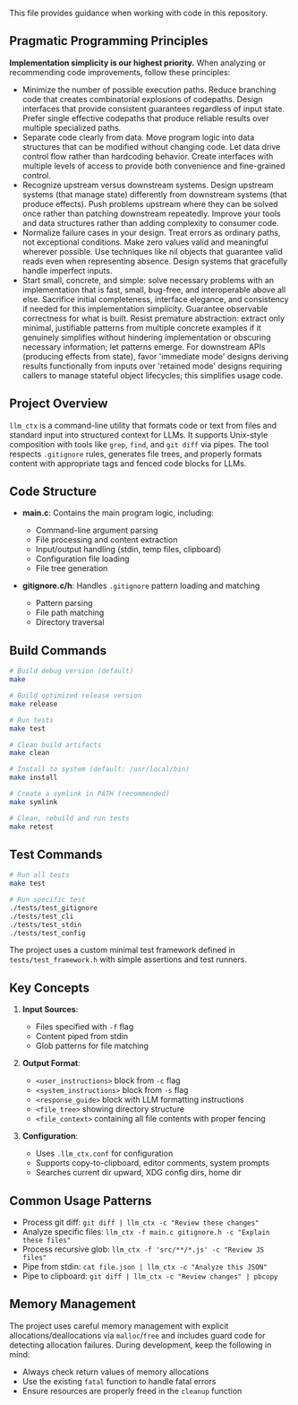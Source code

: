 This file provides guidance when working with code in this repository.

## Pragmatic Programming Principles
**Implementation simplicity is our highest priority.** When analyzing or recommending code improvements, follow these principles:
- Minimize the number of possible execution paths. Reduce branching code that creates combinatorial explosions of codepaths. Design interfaces that provide consistent guarantees regardless of input state. Prefer single effective codepaths that produce reliable results over multiple specialized paths.
- Separate code clearly from data. Move program logic into data structures that can be modified without changing code. Let data drive control flow rather than hardcoding behavior. Create interfaces with multiple levels of access to provide both convenience and fine-grained control.
- Recognize upstream versus downstream systems. Design upstream systems (that manage state) differently from downstream systems (that produce effects). Push problems upstream where they can be solved once rather than patching downstream repeatedly. Improve your tools and data structures rather than adding complexity to consumer code.
- Normalize failure cases in your design. Treat errors as ordinary paths, not exceptional conditions. Make zero values valid and meaningful wherever possible. Use techniques like nil objects that guarantee valid reads even when representing absence. Design systems that gracefully handle imperfect inputs.
- Start small, concrete, and simple: solve necessary problems with an implementation that is fast, small, bug-free, and interoperable above all else. Sacrifice initial completeness, interface elegance, and consistency if needed for this implementation simplicity. Guarantee observable correctness for what is built. Resist premature abstraction: extract only minimal, justifiable patterns from multiple concrete examples if it genuinely simplifies without hindering implementation or obscuring necessary information; let patterns emerge. For downstream APIs (producing effects from state), favor 'immediate mode' designs deriving results functionally from inputs over 'retained mode' designs requiring callers to manage stateful object lifecycles; this simplifies usage code.

## Project Overview

`llm_ctx` is a command-line utility that formats code or text from files and standard input into structured context for LLMs. It supports Unix-style composition with tools like `grep`, `find`, and `git diff` via pipes. The tool respects `.gitignore` rules, generates file trees, and properly formats content with appropriate tags and fenced code blocks for LLMs.

## Code Structure

- **main.c**: Contains the main program logic, including:
  - Command-line argument parsing
  - File processing and content extraction
  - Input/output handling (stdin, temp files, clipboard)
  - Configuration file loading
  - File tree generation

- **gitignore.c/h**: Handles `.gitignore` pattern loading and matching
  - Pattern parsing
  - File path matching
  - Directory traversal

## Build Commands

```bash
# Build debug version (default)
make

# Build optimized release version
make release

# Run tests
make test

# Clean build artifacts
make clean

# Install to system (default: /usr/local/bin)
make install

# Create a symlink in PATH (recommended)
make symlink

# Clean, rebuild and run tests
make retest
```

## Test Commands

```bash
# Run all tests
make test

# Run specific test
./tests/test_gitignore
./tests/test_cli
./tests/test_stdin
./tests/test_config
```

The project uses a custom minimal test framework defined in `tests/test_framework.h` with simple assertions and test runners.

## Key Concepts

1. **Input Sources**:
   - Files specified with `-f` flag
   - Content piped from stdin
   - Glob patterns for file matching

2. **Output Format**:
   - `<user_instructions>` block from `-c` flag
   - `<system_instructions>` block from `-s` flag
   - `<response_guide>` block with LLM formatting instructions
   - `<file_tree>` showing directory structure
   - `<file_context>` containing all file contents with proper fencing

3. **Configuration**:
   - Uses `.llm_ctx.conf` for configuration
   - Supports copy-to-clipboard, editor comments, system prompts
   - Searches current dir upward, XDG config dirs, home dir

## Common Usage Patterns

- Process git diff: `git diff | llm_ctx -c "Review these changes"`
- Analyze specific files: `llm_ctx -f main.c gitignore.h -c "Explain these files"`
- Process recursive glob: `llm_ctx -f 'src/**/*.js' -c "Review JS files"`
- Pipe from stdin: `cat file.json | llm_ctx -c "Analyze this JSON"`
- Pipe to clipboard: `git diff | llm_ctx -c "Review changes" | pbcopy`

## Memory Management

The project uses careful memory management with explicit allocations/deallocations via `malloc`/`free` and includes guard code for detecting allocation failures. During development, keep the following in mind:

- Always check return values of memory allocations
- Use the existing `fatal` function to handle fatal errors
- Ensure resources are properly freed in the `cleanup` function

